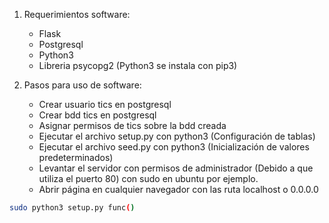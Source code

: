 1. Requerimientos software:

	- Flask
	- Postgresql 
	- Python3
	- Libreria psycopg2 (Python3 se instala con pip3)

2. Pasos para uso de software: 
	
	- Crear usuario tics en postgresql
	- Crear bdd tics en postgresql
	- Asignar permisos de tics sobre la bdd creada
	- Ejecutar el archivo setup.py con python3 (Configuración de tablas)
	- Ejecutar el archivo seed.py con python3 (Inicialización de valores predeterminados)
	- Levantar el servidor con permisos de administrador (Debido a que utiliza el puerto 80)  con sudo en ubuntu por ejemplo.
	- Abrir página en cualquier navegador con las ruta localhost o 0.0.0.0
```sh
sudo python3 setup.py func()
```
